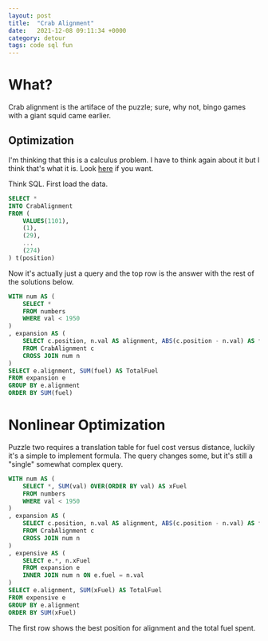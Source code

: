 ```yaml
---
layout: post
title:  "Crab Alignment"
date:   2021-12-08 09:11:34 +0000
category: detour
tags: code sql fun
---
```


# What?
Crab alignment is the artiface of the puzzle; sure, why not, bingo games with a giant squid came earlier.  

## Optimization
I'm thinking that this is a calculus problem. I have to think again about it but I think that's what it is. Look [here](https://adventofcode.com/2021/day/7) if you want.  

Think SQL. First load the data.  

``` sql 
SELECT *
INTO CrabAlignment
FROM (
    VALUES(1101),
    (1),
    (29),
    ...
    (274)
) t(position)
```

Now it's actually just a query and the top row is the answer with the rest of the solutions below.  

``` sql
WITH num AS (
	SELECT *
	FROM numbers 
	WHERE val < 1950
)
, expansion AS (
	SELECT c.position, n.val AS alignment, ABS(c.position - n.val) AS fuel
	FROM CrabAlignment c
	CROSS JOIN num n
)
SELECT e.alignment, SUM(fuel) AS TotalFuel
FROM expansion e
GROUP BY e.alignment
ORDER BY SUM(fuel)
```

# Nonlinear Optimization
Puzzle two requires a translation table for fuel cost versus distance, luckily it's a simple to implement formula. The query changes some, but it's still a "single" somewhat complex query.  

``` sql
WITH num AS (
	SELECT *, SUM(val) OVER(ORDER BY val) AS xFuel
	FROM numbers 
	WHERE val < 1950
)
, expansion AS (
	SELECT c.position, n.val AS alignment, ABS(c.position - n.val) AS fuel
	FROM CrabAlignment c
	CROSS JOIN num n
)
, expensive AS (
	SELECT e.*, n.xFuel
	FROM expansion e
	INNER JOIN num n ON e.fuel = n.val
)
SELECT e.alignment, SUM(xFuel) AS TotalFuel
FROM expensive e
GROUP BY e.alignment
ORDER BY SUM(xFuel)
```

The first row shows the best position for alignment and the total fuel spent.  
